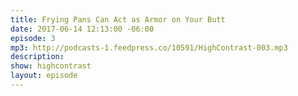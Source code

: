 ```yaml
---
title: Frying Pans Can Act as Armor on Your Butt
date: 2017-06-14 12:13:00 -06:00
episode: 3
mp3: http://podcasts-1.feedpress.co/10591/HighContrast-003.mp3
description: 
show: highcontrast
layout: episode
---
```


